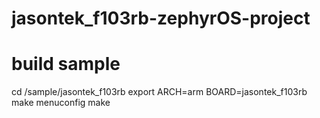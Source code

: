 # jasontek_f103rb-zephyrOS-project
# build sample
  cd /sample/jasontek_f103rb
  export ARCH=arm BOARD=jasontek_f103rb
  make menuconfig 
  make

